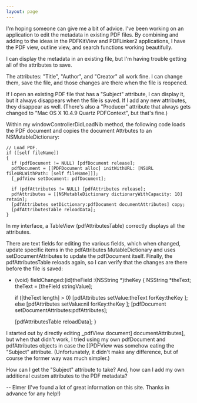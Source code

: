 ```yaml
---
layout: page
---
```




I'm hoping someone can give me a bit of advice. I've been working on an application to edit the metadata in existing PDF files. By combining and adding to the ideas in the PDFKitView and PDFLinker2 applications, I have the PDF view, outline view, and search functions working beautifully.

I can display the metadata in an existing file, but I'm having trouble getting all of the attributes to save.

The attributes: "Title", "Author", and "Creator" all work fine. I can change them, save the file, and those changes are there when the file is reopened.

If I open an existing PDF file that has a "Subject" attribute, I can display it, but it always disappears when the file is saved. If I add any new attributes, they disappear as well. (There's also a "Producer" attribute that always gets changed to "Mac OS X 10.4.9 Quartz PDFContext", but that's fine.)

Within my windowControllerDidLoadNib method, the following code loads the PDF document and copies the document Attrbutes to an NSMutableDictionary:

     
	// Load PDF.
	if ([self fileName])
	{
	  if (pdfDocument != NULL) [pdfDocument release];
	  pdfDocument = [[PDFDocument alloc] initWithURL: [NSURL fileURLWithPath: [self fileName]]];
	  [_pdfView setDocument: pdfDocument];

	  if (pdfAttributes != NULL) [pdfAttributes release];
	  pdfAttributes = [[NSMutableDictionary dictionaryWithCapacity: 10] retain];
	  [pdfAttributes setDictionary:pdfDocument documentAttributes] copy;
	  [pdfAttributesTable reloadData];
	}
 

In my interface, a TableView (pdfAttributesTable) correctly displays all the attributes.

There are text fields for editing the various fields, which when changed, update specific items in the pdfAttributes MutableDictionary and uses setDocumentAttributes to update the pdfDocument itself. Finally, the pdfAttributesTable reloads again, so I can verify that the changes are there before the file is saved:

     
- (void) fieldChanged:(id)theField :(NSString *)theKey 
{
	NSString *theText;
	theText = [theField stringValue];

	if ([theText length] > 0) [pdfAttributes setValue:theText forKey:theKey ];
	else [pdfAttributes setValue:nil forKey:theKey ];
	[pdfDocument setDocumentAttributes:pdfAttributes];

	[pdfAttributesTable reloadData];
}
 

I started out by directly editing _pdfView document] documentAttributes], but when that didn't work, I tried using my own pdfDocument and pdfAttributes objects in case the [[PDFView was somehow eating the "Subject" attribute. (Unfortunately, it didn't make any difference, but of course the former way was much simpler.)

How can I get the "Subject" attribute to take? And, how can I add my own additional custom attributes to the PDF metadata?

-- Elmer   (I've found a lot of great information on this site. Thanks in advance for any help!)
